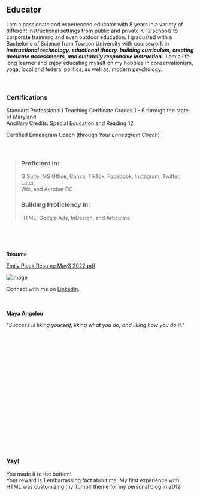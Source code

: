 <html>

<body>

<h2><span></span>Educator</h2>
  
</body>
</html>



I am a passionate and experienced educator with 8 years in a variety of different instructional settings from public and private K-12 schools to corporate trainning and even outdoor education. I graduated with a Bachelor's of Science from Towson University with coursework in <b> <i>instructional technology, eductional theory, building curriculum, creating accurate assessments, and culturally responsive instruction</i> </b>. I am a life long learner and enjoy educating myself on my hobbies in conservationism, yoga, local and federal politics, as well as, modern psychology.  <br /><br /><br />


<p>

### Certifications

Standard Professional I Teaching Cerificate Grades 1 - 6 through the state of Maryland 
<br>
Ancillary Credits: Special
Education and Reading 12
 
 
Certified Enneagram Coach (through <i>Your Enneagram Coach</i>)  <br /><br /><br />
  
</p>

<p>
<blockquote>
  
### Proficient In:

G Suite,
MS Office, 
Canva,
TikTok, 
Facebook, 
Instagram, 
Twitter, 
Later,  
Wix, and 
Acrobat DC
 


### Building Proficiency In:

HTML,
Google Ads, 
InDesign, and 
Articulate
 </blockquote>
 </p>
 
<br>
<br>
<br>


<p>
  <b> Resume </b>
  <br>
  
[Emily Plack Resume May3 2022.pdf](https://github.com/emplack/urban-spoon/files/8628141/Emily.Plack.Resume.May3.2022.pdf)
 
  


</p>

![image](https://user-images.githubusercontent.com/102634328/164992795-1cdb1e14-b641-4a24-8849-45142bf28535.png) 
  
  
  
Connect with me on [Linkedin](https://www.linkedin.com/in/emily-plack-68698a90).<br /><br /><br />
  
  <b>Maya Angelou</b>

<i>"Success is liking yourself, liking what you do, and liking how you do it."</i> 
  
  <br>
  <br>
  <br>
  <br>
  <br>
  <br>
  <br>
  <br>
  <br>
  <br>
  <br>
  <br>
  <br>
  <br>
  <br>
  <br>
<br>
<br>
  
### Yay!

You made it to the bottom! 
<br>
Your reward is 1 embarrassing fact about me: My first experience with HTML was customizing my Tumblr theme for my personal blog in 2012.

